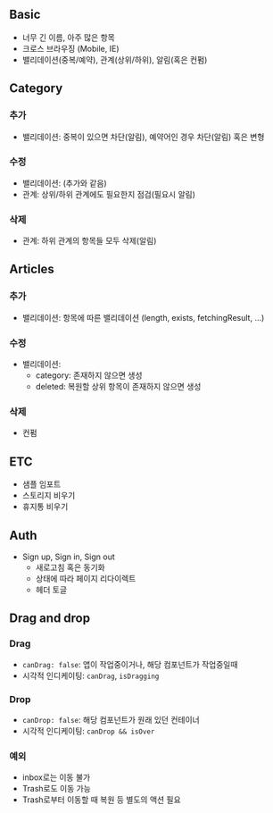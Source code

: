 ## Basic
* 너무 긴 이름, 아주 많은 항목
* 크로스 브라우징 (Mobile, IE)
* 밸리데이션(중복/예약), 관계(상위/하위), 알림(혹은 컨펌)


## Category
### 추가
* 밸리데이션: 중복이 있으면 차단(알림), 예약어인 경우 차단(알림) 혹은 변형

### 수정
* 밸리데이션: (추가와 같음)
* 관계: 상위/하위 관계에도 필요한지 점검(필요시 알림)

### 삭제
* 관계: 하위 관계의 항목들 모두 삭제(알림)


## Articles
### 추가
* 밸리데이션: 항목에 따른 밸리데이션 (length, exists, fetchingResult, ...)

### 수정
* 밸리데이션:
  - category: 존재하지 않으면 생성
  - deleted: 복원할 상위 항목이 존재하지 않으면 생성

### 삭제
* 컨펌


## ETC
* 샘플 임포트
* 스토리지 비우기
* 휴지통 비우기


## Auth
* Sign up, Sign in, Sign out
  - 새로고침 혹은 동기화
  - 상태에 따라 페이지 리다이렉트
  - 헤더 토글


## Drag and drop
### Drag
* `canDrag: false`: 앱이 작업중이거나, 해당 컴포넌트가 작업중일때
* 시각적 인디케이팅: `canDrag`, `isDragging`

### Drop
* `canDrop: false`: 해당 컴포넌트가 원래 있던 컨테이너
* 시각적 인디케이팅: `canDrop && isOver`

### 예외
* inbox로는 이동 불가
* Trash로도 이동 가능
* Trash로부터 이동할 때 복원 등 별도의 액션 필요
